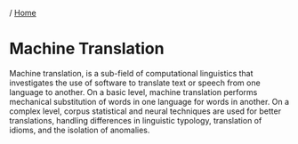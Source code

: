 / [Home](index.md)

# Machine Translation

Machine translation, is a sub-field of computational linguistics that investigates the use of software to translate text or speech from one language to another. On a basic level, machine translation performs mechanical substitution of words in one language for words in another. On a complex level, corpus statistical and neural techniques are used for better translations, handling differences in linguistic typology, translation of idioms, and the isolation of anomalies.
